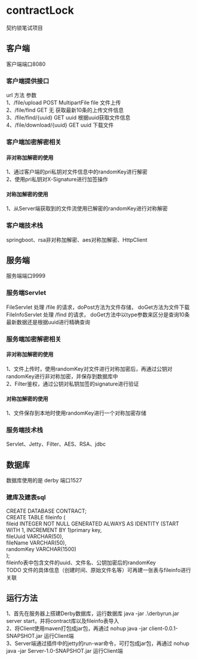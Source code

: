 # contractLock
契约锁笔试项目
## 客户端
客户端端口8080  
### 客户端提供接口  
 url 方法 参数  
1、/file/upload  POST  MultipartFile file 文件上传  
2、/file/find GET 无 获取最新10条的上传文件信息  
3、/file/find/{uuid} GET uuid 根据uuid获取文件信息  
4、/file/download/{uuid} GET uuid 下载文件  
### 客户端加密解密相关
#### 非对称加解密的使用
1、通过客户端的pri私钥对文件信息中的randomKey进行解密  
2、使用pri私钥对X-Signature进行加签操作
#### 对称加解密的使用    
1、从Server端获取到的文件流使用已解密的randomKey进行对称解密  
### 客户端技术栈
springboot、rsa非对称加解密、aes对称加解密、HttpClient

## 服务端
服务端端口9999
### 服务端Servlet
FileServlet 处理 /file 的请求，doPost方法为文件存储， doGet方法为文件下载  
FileInfoServlet 处理 /find 的请求， doGet方法中以type参数来区分是查询10条最新数据还是根据uuid进行精确查询 
### 服务端加密解密相关
#### 非对称加解密的使用
1、文件上传时，使用randomKey对文件进行对称加密后，再通过公钥对randomKey进行非对称加密，并保存到数据库中  
2、Filter鉴权，通过公钥对私钥加签的signature进行验证  
#### 对称加解密的使用  
1、文件保存到本地时使用randomKey进行一个对称加密存储
### 服务端技术栈
Servlet、Jetty、Filter、AES、RSA、jdbc

## 数据库
数据库使用的是 derby 端口1527   
### 建库及建表sql
CREATE DATABASE CONTRACT;  
CREATE TABLE fileinfo (  
    fileid INTEGER NOT NULL GENERATED ALWAYS AS IDENTITY (START WITH 1, INCREMENT BY 1)primary key,  
    fileUuid VARCHAR(50),  
    fileName VARCHAR(50),  
    randomKey VARCHAR(1500)  
);  
fileinfo表中包含文件的uuid、文件名、公钥加密后的randomKey  
TODO 文件的具体信息（创建时间、原始文件名等）可再建一张表与fileinfo进行关联

## 运行方法
1、首先在服务器上搭建Derby数据库，运行数据库 java -jar .\derbyrun.jar server start，并将contract库以及fileinfo表导入  
2、将Client使用maven打包成jar包，再通过 nohup java -jar client-0.0.1-SNAPSHOT.jar 运行Client端  
3、Server端通过插件中的jetty的run-war命令，可打包成jar包，再通过 nohup java -jar Server-1.0-SNAPSHOT.jar 运行Client端  





